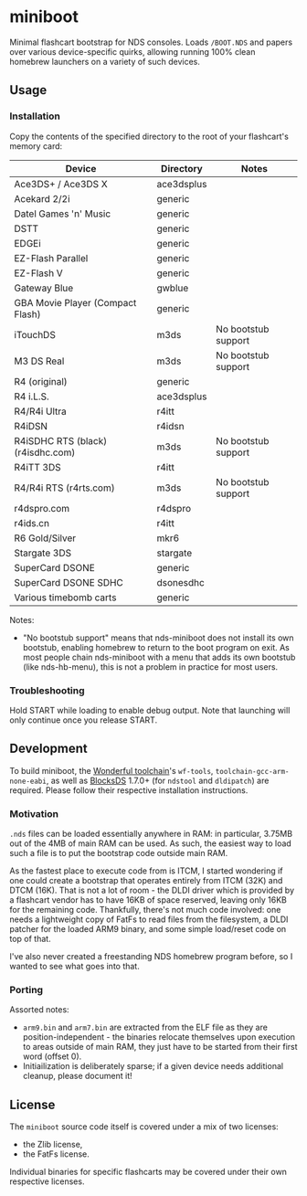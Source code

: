 # miniboot

Minimal flashcart bootstrap for NDS consoles. Loads `/BOOT.NDS` and
papers over various device-specific quirks, allowing running 100%
clean homebrew launchers on a variety of such devices.

## Usage

### Installation

Copy the contents of the specified directory to the root of your
flashcart's memory card:

| Device | Directory | Notes |
| ------ | --------- | ----- |
| Ace3DS+ / Ace3DS X | ace3dsplus | |
| Acekard 2/2i | generic | |
| Datel Games 'n' Music | generic | |
| DSTT | generic | |
| EDGEi | generic | |
| EZ-Flash Parallel | generic | |
| EZ-Flash V | generic | |
| Gateway Blue | gwblue | |
| GBA Movie Player (Compact Flash) | generic | |
| iTouchDS | m3ds | No bootstub support |
| M3 DS Real | m3ds | No bootstub support |
| R4 (original) | generic | |
| R4 i.L.S. | ace3dsplus | |
| R4/R4i Ultra | r4itt | |
| R4iDSN | r4idsn | |
| R4iSDHC RTS (black) (r4isdhc.com) | m3ds | No bootstub support |
| R4iTT 3DS | r4itt | |
| R4/R4i RTS (r4rts.com) | m3ds | No bootstub support |
| r4dspro.com | r4dspro | |
| r4ids.cn | r4itt | |
| R6 Gold/Silver | mkr6 | |
| Stargate 3DS | stargate | |
| SuperCard DSONE | generic | |
| SuperCard DSONE SDHC | dsonesdhc | |
| Various timebomb carts | generic | |

Notes:

- "No bootstub support" means that nds-miniboot does not install its own bootstub, enabling homebrew to return to the boot program on exit. As most people chain nds-miniboot with a menu that adds its own bootstub (like nds-hb-menu), this is not a problem in practice for most users.

### Troubleshooting

Hold START while loading to enable debug output. Note that launching
will only continue once you release START.

## Development

To build miniboot, the [Wonderful toolchain](https://wonderful.asie.pl/)'s
`wf-tools`, `toolchain-gcc-arm-none-eabi`, as well as [BlocksDS](https://blocksds.skylyrac.net/docs/setup/options/) 1.7.0+ (for
`ndstool` and `dldipatch`) are required. Please follow their respective installation instructions.

### Motivation

`.nds` files can be loaded essentially anywhere in RAM: in particular,
3.75MB out of the 4MB of main RAM can be used. As such, the easiest
way to load such a file is to put the bootstrap code outside main RAM.

As the fastest place to execute code from is ITCM, I started wondering
if one could create a bootstrap that operates entirely from ITCM (32K)
and DTCM (16K). That is not a lot of room - the DLDI driver which is
provided by a flashcart vendor has to have 16KB of space reserved,
leaving only 16KB for the remaining code. Thankfully, there's not much
code involved: one needs a lightweight copy of FatFs to read files from
the filesystem, a DLDI patcher for the loaded ARM9 binary, and some
simple load/reset code on top of that.

I've also never created a freestanding NDS homebrew program before, so
I wanted to see what goes into that.

### Porting

Assorted notes:

* `arm9.bin` and `arm7.bin` are extracted from the ELF file as they are
  position-independent - the binaries relocate themselves upon execution
  to areas outside of main RAM, they just have to be started from their
  first word (offset 0).
* Initiailization is deliberately sparse; if a given device needs
  additional cleanup, please document it!

## License

The `miniboot` source code itself is covered under a mix of two licenses:

* the Zlib license,
* the FatFs license.

Individual binaries for specific flashcarts may be covered under their own
respective licenses.
